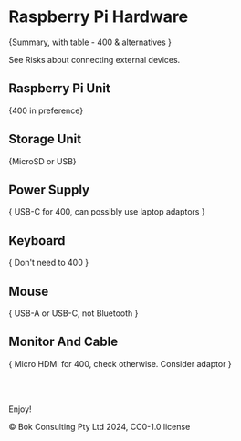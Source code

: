 # Raspberry Pi Hardware

{Summary, with table - 400 & alternatives }

See Risks about connecting external devices.

## Raspberry Pi Unit

{400 in preference}

## Storage Unit

{MicroSD or USB}

## Power Supply

{ USB-C for 400, can possibly use laptop adaptors }

## Keyboard

{ Don't need to 400 }

## Mouse

{ USB-A or USB-C, not Bluetooth }

## Monitor And Cable

{ Micro HDMI for 400, check otherwise. Consider adaptor }

<br />

<br />

Enjoy!

© Bok Consulting Pty Ltd 2024, CC0-1.0 license
